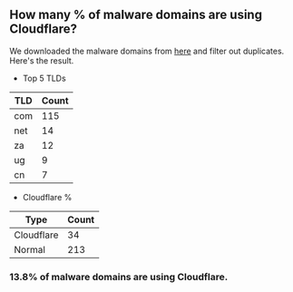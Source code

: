 ## How many % of malware domains are using Cloudflare?


We downloaded the malware domains from [here](https://urlhaus.abuse.ch) and filter out duplicates.
Here's the result.


[//]: # (start replacement)


- Top 5 TLDs

| TLD | Count |
| --- | --- |
| com | 115 |
| net | 14 |
| za | 12 |
| ug | 9 |
| cn | 7 |


- Cloudflare %

| Type | Count |
| --- | --- |
| Cloudflare | 34 |
| Normal | 213 |


### 13.8% of malware domains are using Cloudflare.